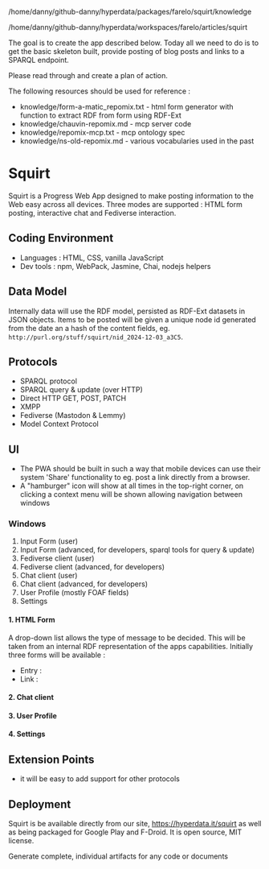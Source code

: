 /home/danny/github-danny/hyperdata/packages/farelo/squirt/knowledge

/home/danny/github-danny/hyperdata/workspaces/farelo/articles/squirt

The goal is to create the app described below. Today all we need to do is to get the basic skeleton built, provide posting of blog posts and links to a SPARQL endpoint.

Please read through and create a plan of action.

The following resources should be used for reference :

* knowledge/form-a-matic_repomix.txt - html form generator with function to extract RDF from form using RDF-Ext
* knowledge/chauvin-repomix.md - mcp server code
* knowledge/repomix-mcp.txt - mcp ontology spec
* knowledge/ns-old-repomix.md - various vocabularies used in the past

# Squirt

Squirt is a Progress Web App designed to make posting information to the Web easy across all devices. Three modes are supported : HTML form posting, interactive chat and Fediverse interaction.

## Coding Environment

* Languages : HTML, CSS, vanilla JavaScript
* Dev tools : npm, WebPack, Jasmine, Chai, nodejs helpers

## Data Model

Internally data will use the RDF model, persisted as RDF-Ext datasets in JSON objects. Items to be posted will be given a unique node id generated from the date an a hash of the content fields, eg.  `http://purl.org/stuff/squirt/nid_2024-12-03_a3C5`.

## Protocols

* SPARQL protocol
* SPARQL query & update (over HTTP)
* Direct HTTP GET, POST, PATCH
* XMPP
* Fediverse (Mastodon & Lemmy)
* Model Context Protocol

## UI

* The PWA should be built in such a way that mobile devices can use their system 'Share' functionality to eg. post a link directly from a browser.
* A "hamburger" icon will show at all times in the top-right corner, on clicking a context menu will be shown allowing navigation between windows

### Windows

1. Input Form (user)
2. Input Form (advanced, for developers, sparql tools for query & update)
3. Fediverse client (user)
4. Fediverse client (advanced, for developers)
5. Chat client (user)
6. Chat client (advanced, for developers)
7. User Profile (mostly FOAF fields)
8. Settings

#### 1. HTML Form

A drop-down list allows the type of message to be decided. This will be taken from an internal RDF representation of the apps capabilities.
Initially three forms will be available :

* Entry :
* Link :

#### 2. Chat client
#### 3. User Profile
#### 4. Settings

## Extension Points

* it will be easy to add support for other protocols

## Deployment

Squirt is be available directly from our site, https://hyperdata.it/squirt as well as being packaged for Google Play and F-Droid. It is open source, MIT license.

Generate complete, individual artifacts for any code or documents
